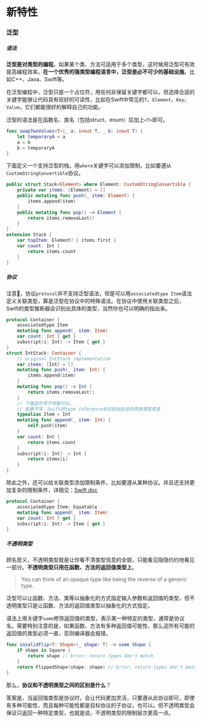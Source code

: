 # 新特性

### 泛型

##### 语法

**泛型是对类型的编程**。如果某个类、方法可适用于多个类型，这时候用泛型可有效提高编程效率。**在一个优秀的强类型编程语言中，泛型是必不可少的基础设施**。比如C++、Java、Swift等。

在泛型编程中，泛型只是一个占位符，用任何非保留关键字都可以，但选择合适的关键字能够让代码具有较好的可读性，比如在Swift中常见的`T`、`Element`、`Key`、`Value`，它们都能很好的解释自己的功能。

泛型的语法是在函数名、类名（包括struct、enum）后加上`<T>`即可。

```swift
func swapTwoValues<T>(_ a: inout T, _ b: inout T) {
    let temporaryA = a
    a = b
    b = temporaryA
}
```

下面定义一个支持泛型的栈。用`where`关键字可以添加限制，比如要遵从`CustomStringConvertible`协议。

```swift
public struct Stack<Element> where Element: CustomStringConvertible {
    private var items: [Element] = []
    public mutating func push(_ item: Element) {
        items.append(item)
    }
    public mutating func pop() -> Element {
        return items.removeLast()
    }
}
extension Stack {
    var topItem: Element? { items.first }
    var count: Int {
        return items.count
    }
}
```

##### 协议

注意📢，协议`protocol`并不支持泛型语法，但是可以用`associatedtype Item`语法定义关联类型，算是泛型在协议中的特殊语法。在协议中使用关联类型之后，Swift的类型推断器会识别出具体的类型，当然你也可以明确的指出来。

```swift
protocol Container {
    associatedtype Item
    mutating func append(_ item: Item)
    var count: Int { get }
    subscript(i: Int) -> Item { get }
}
struct IntStack: Container {
    // original IntStack implementation
    var items: [Int] = []
    mutating func push(_ item: Int) {
        items.append(item)
    }
    mutating func pop() -> Int {
        return items.removeLast()
    }
    // 下面这句写不写都可以。
    // 如果不写，Swift的type inference会识别出此处的具体类型信息
    typealias Item = Int
    mutating func append(_ item: Int) {
        self.push(item)
    }
    var count: Int {
        return items.count
    }
    subscript(i: Int) -> Int {
        return items[i]
    }
}
```

除此之外，还可以给关联类型添加限制条件，比如要遵从某种协议。并且还支持更加复杂的限制条件，详细见：[Swift doc](https://docs.swift.org/swift-book/LanguageGuide/Generics.html#ID192)

```swift
protocol Container {
    associatedtype Item: Equatable
    mutating func append(_ item: Item)
    var count: Int { get }
    subscript(i: Int) -> Item { get }
}
```

##### 不透明类型

顾名思义，不透明类型就是让你看不清类型信息的全貌，只能看见隐隐约约地看见一部分。**不透明类型只用在函数、方法的返回值类型上**。

> You can think of an opaque type like being the reverse of a generic type. 

泛型可以让函数、方法、类等以抽象化的方式指定输入参数和返回值的类型，但不透明类型只是让函数、方法的返回值类型以抽象化的方式指定。

语法上用关键字`some`修饰返回值的类型，表示某一种特定的类型，通常是协议名。需要特别注意的是，如果函数、方法有多种返回值可能性，那么这所有可能的返回值的类型必须一直，否则编译器会报错。

```swift
func invalidFlip<T: Shape>(_ shape: T) -> some Shape {
    if shape is Square {
        return shape // Error: return types don't match
    }
    return FlippedShape(shape: shape) // Error: return types don't match
}
```

那么，**协议和不透明类型之间的区别是什么**？

答案是，当返回值类型是协议时，会让代码更加灵活，只要遵从此协议即可，即使有多种可能性，而且每种可能性都是目标协议的子协议，也可以。但不透明类型会保证只返回一种特定类型，也就是说，不透明类型的限制层次更高一点。

